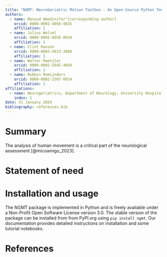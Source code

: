 ```yaml
---
title: "NGMT: NeuroGeriatric Motion Toolbox - An Open-Source Python Toolbox to Analyze Neurological Motion Data from Various Recording Modalities"  
authors:
  - name: Masoud Abedinifar^[corresponding author]   
    orcid: 0000-0002-4050-9835  
    affiliation: 1  
  - name: Julius Welzel  
    orcid: 0000-0001-8958-0934  
    affiliation: 1  
  - name: Clint Hansen  
    orcid: 0000-0003-4813-3868  
    affiliation: 1
  - name: Walter Maetzler  
    orcid: 0000-0002-5945-4694  
    affiliation: 1
  - name: Robbin Romijnders  
    orcid: 0000-0002-2507-0924  
    affiliation: 1
affiliations:
  - name: Neurogeriatrics, Department of Neurology, University Hospital Schleswig-Holstein (USKH), Kiel Germany  
    index: 1
date: 31 January 2024  
bibliography: references.bib
---
```


# Summary
The analysis of human movement is a critical part of the neurological assessment [@micoamigo_2023].

# Statement of need

# Installation and usage
The NGMT package is implemented in Python and is freely available under a Non-Profit Open Software License version 3.0. The stable version of the package can be installed from from PyPI.org using `pip install ngmt`. Our
documentation provides detailed instructions on installation and some tutorial notebooks. 

# References
